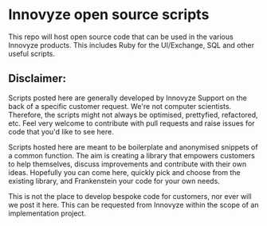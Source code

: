 # Innovyze open source scripts
This repo will host open source code that can be used in the various Innovyze products. This includes Ruby for the UI/Exchange, SQL and other useful scripts.

## Disclaimer:
Scripts posted here are generally developed by Innovyze Support on the back of a specific customer request. We're not computer scientists. Therefore, the scripts might not always be optimised, prettyfied, refactored, etc. Feel very welcome to contribute with pull requests and raise issues for code that you'd like to see here.

Scripts hosted here are meant to be boilerplate and anonymised snippets of a common function. The aim is creating a library that empowers customers to help themselves, discuss improvements and contribute with their own ideas. Hopefully you can come here, quickly pick and choose from the existing library, and Frankenstein your code for your own needs.

This is not the place to develop bespoke code for customers, nor ever will we post it here. This can be requested from Innovyze within the scope of an implementation project.